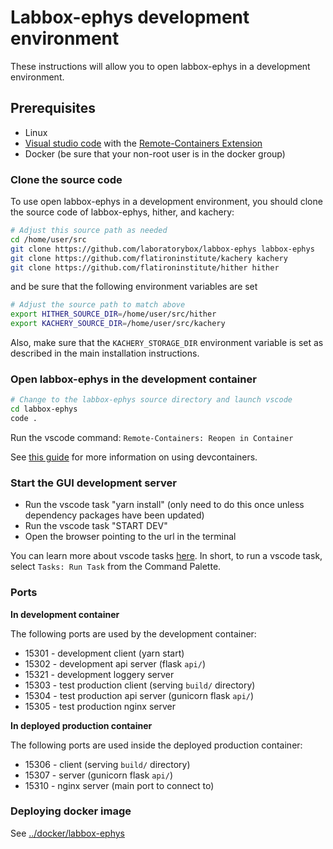 # Labbox-ephys development environment

These instructions will allow you to open labbox-ephys in a development environment.

## Prerequisites

* Linux
* [Visual studio code](https://code.visualstudio.com/) with the [Remote-Containers Extension](https://code.visualstudio.com/docs/remote/containers)
* Docker (be sure that your non-root user is in the docker group)

### Clone the source code

To use open labbox-ephys in a development environment, you should clone the source code of labbox-ephys, hither, and kachery:

```bash
# Adjust this source path as needed
cd /home/user/src
git clone https://github.com/laboratorybox/labbox-ephys labbox-ephys
git clone https://github.com/flatironinstitute/kachery kachery
git clone https://github.com/flatironinstitute/hither hither
```

and be sure that the following environment variables are set
```bash
# Adjust the source path to match above
export HITHER_SOURCE_DIR=/home/user/src/hither
export KACHERY_SOURCE_DIR=/home/user/src/kachery
```

Also, make sure that the `KACHERY_STORAGE_DIR` environment variable is set as described in the main installation instructions.

### Open labbox-ephys in the development container

```bash
# Change to the labbox-ephys source directory and launch vscode
cd labbox-ephys
code .
```

Run the vscode command: `Remote-Containers: Reopen in Container`

See [this guide](https://github.com/flatironinstitute/learn-sciware-dev/blob/master/07_RemoteWork/vscode/remote_containers.md) for more information on using devcontainers.

### Start the GUI development server

* Run the vscode task "yarn install" (only need to do this once unless dependency packages have been updated)
* Run the vscode task "START DEV"
* Open the browser pointing to the url in the terminal

You can learn more about vscode tasks [here](https://code.visualstudio.com/docs/editor/tasks). In short, to run a vscode task, select `Tasks: Run Task` from the Command Palette.

### Ports

**In development container**

The following ports are used by the development container:

* 15301 - development client (yarn start)
* 15302 - development api server (flask `api/`)
* 15321 - development loggery server
* 15303 - test production client (serving `build/` directory)
* 15304 - test production api server (gunicorn flask `api/`)
* 15305 - test production nginx server

**In deployed production container**

The following ports are used inside the deployed production container:

* 15306 - client (serving `build/` directory)
* 15307 - server (gunicorn flask `api/`)
* 15310 - nginx server (main port to connect to)

### Deploying docker image

See [../docker/labbox-ephys](../docker/labbox-ephys)
